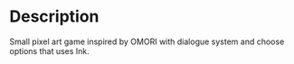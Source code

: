 # Description
Small pixel art game inspired by OMORI with dialogue system and choose options that uses Ink.
